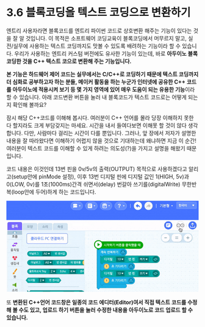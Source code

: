 # 3.6 블록코딩을 텍스트 코딩으로 변환하기

엔트리 사용자라면 블록코드를 엔트리 파이썬 코드로 상호변환 해주는 기능이 있다는 것을 잘 알 것입니다. 이 목적은 소프트웨어 코딩교육이 블록코딩에서 머무르지 말고, 실전/실무에 사용하는 텍스트 코딩까지도 맛볼 수 있도록 배려하는 기능이라 할 수 있습니다. 우리가 사용하는 엔트리 커스텀 버전에도 유사한 기능이 있는데, 바로 **아두이노 블록코딩한 것을 C++ 텍스트 코으로 변환해 주는 기능입니다.**

**본 기능은 하드웨어 제어 코드는 실무에서는 C/C++로 코딩하기 때문에 텍스트 코딩까지 더 심화로 공부하고자 하는 분들, 메이커 활동을 하는 누군가 인터넷에 공유한 C++ 코드를 아두이노에 적용시켜 보기 등 몇 가지 영역에 있어 매우 도움이 되는 유용한 기능**이라 할 수 있습니다. 아래 코드변환 버튼을 눌러 내 블록코드가 텍스트 코드로는 어떻게 되는지 확인해 볼까요?

잠시 해당 C++코드를 이해해 봅시다. 여러분이 C++ 언어를 몰라 당장 이해하지 못한다 할지라도 크게 부담갖지는 마세요. 시간을 내서 들여다보면 이해못 할 것이 않다 생각합니다. 다만, 사람마다 걸리는 시간이 다를 뿐입니다. 그러나, 앞 장에서 저자가 설명한 내용을 잘 따라왔다면 이해하기 어렵지 않을 것으로 기대하는데 왜냐하면 지금 이 순간! 여러분이 텍스트 코드를 이해할 수 있게 하려는 의도성\(?\)을 가지고 설명을 해왔기 때문입니다.

코드 내용은 이것인데 13번 핀을 0v/5v의 출력\(OUTPUT\) 목적으로 사용하겠다고 알리고\(setup안에 pinMode 설정\), 이후 13번 디지털 핀에 디지털 값인 1\(HIGH, 5v\)과 0\(LOW, 0v\)를 1초\(1000ms\)간격 쉬면서\(delay\) 번갈아 쓰기를\(digitalWrite\) 무한반복\(loop안에 두어\)하게 하는 코드입니다.

![](../.gitbook/assets/arduino_transform.gif)

또 **변환된 C++언어 코드창은 일종의 코드 에디터\(Editor\)여서 직접 텍스트 코드를 수정해 볼 수도 있고, 업로드 하기 버튼을 눌러 수정한 내용을 아두이노로 코드 업로드 할 수 있습니다.**

